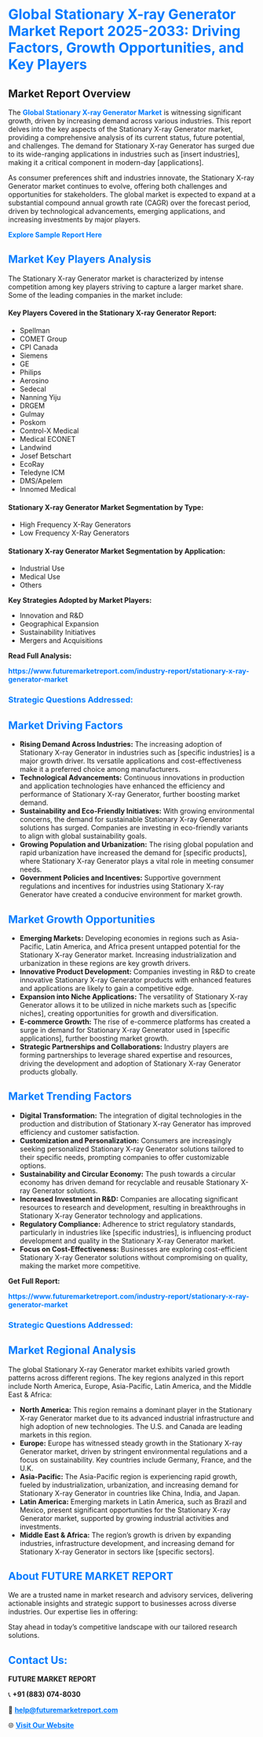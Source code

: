 <h1 style="color: #007BFF;">Global Stationary X-ray Generator Market Report 2025-2033: Driving Factors, Growth Opportunities, and Key Players</h1>

<section id="overview">
<h2>Market Report Overview</h2>
<p>The <a href="https://www.futuremarketreport.com/industry-report/stationary-x-ray-generator-market" style="color: #007BFF; text-decoration: none;"><strong>Global Stationary X-ray Generator Market</strong></a> is witnessing significant growth, driven by increasing demand across various industries. This report delves into the key aspects of the Stationary X-ray Generator market, providing a comprehensive analysis of its current status, future potential, and challenges. The demand for Stationary X-ray Generator has surged due to its wide-ranging applications in industries such as [insert industries], making it a critical component in modern-day [applications].</p>
<p>As consumer preferences shift and industries innovate, the Stationary X-ray Generator market continues to evolve, offering both challenges and opportunities for stakeholders. The global market is expected to expand at a substantial compound annual growth rate (CAGR) over the forecast period, driven by technological advancements, emerging applications, and increasing investments by major players.</p>
</section>

<section id="overview">
<p><a href="https://www.futuremarketreport.com/request-sample/reportId=92698" style="color: #007BFF; text-decoration: none;"><strong>Explore Sample Report Here</strong></a></p>
</section>

<section id="key-players">
<h2 style="color: #007BFF;">Market Key Players Analysis</h2>
<p>The Stationary X-ray Generator market is characterized by intense competition among key players striving to capture a larger market share. Some of the leading companies in the market include:</p>
<h4>Key Players Covered in the Stationary X-ray Generator Report:</h4>
<ul><li>Spellman</li><li>COMET Group</li><li>CPI Canada</li><li>Siemens</li><li>GE</li><li>Philips</li><li>Aerosino</li><li>Sedecal</li><li>Nanning Yiju</li><li>DRGEM</li><li>Gulmay</li><li>Poskom</li><li>Control-X Medical</li><li>Medical ECONET</li><li>Landwind</li><li>Josef Betschart</li><li>EcoRay</li><li>Teledyne ICM</li><li>DMS/Apelem</li><li>Innomed Medical</li></ul>
<h4>Stationary X-ray Generator Market Segmentation by Type:</h4>
<ul><li>High Frequency X-Ray Generators</li><li>Low Frequency X-Ray Generators</li></ul>

<h4>Stationary X-ray Generator Market Segmentation by Application:</h4>
<ul><li>Industrial Use</li><li>Medical Use</li><li>Others</li></ul>
<p><strong>Key Strategies Adopted by Market Players:</strong></p>
<ul>
<li>Innovation and R&D</li>
<li>Geographical Expansion</li>
<li>Sustainability Initiatives</li>
<li>Mergers and Acquisitions</li>
</ul>
</section>

<section>
<p><strong>Read Full Analysis: </strong></p><a href="https://www.futuremarketreport.com/industry-report/stationary-x-ray-generator-market" style="color: #007BFF; text-decoration: none;"><strong>https://www.futuremarketreport.com/industry-report/stationary-x-ray-generator-market</strong></a>
<h3 style="color: #007BFF;">Strategic Questions Addressed:</h3>
</section>

<section id="driving-factors">
<h2 style="color: #007BFF;">Market Driving Factors</h2>
<ul>
<li><strong>Rising Demand Across Industries:</strong> The increasing adoption of Stationary X-ray Generator in industries such as [specific industries] is a major growth driver. Its versatile applications and cost-effectiveness make it a preferred choice among manufacturers.</li>
<li><strong>Technological Advancements:</strong> Continuous innovations in production and application technologies have enhanced the efficiency and performance of Stationary X-ray Generator, further boosting market demand.</li>
<li><strong>Sustainability and Eco-Friendly Initiatives:</strong> With growing environmental concerns, the demand for sustainable Stationary X-ray Generator solutions has surged. Companies are investing in eco-friendly variants to align with global sustainability goals.</li>
<li><strong>Growing Population and Urbanization:</strong> The rising global population and rapid urbanization have increased the demand for [specific products], where Stationary X-ray Generator plays a vital role in meeting consumer needs.</li>
<li><strong>Government Policies and Incentives:</strong> Supportive government regulations and incentives for industries using Stationary X-ray Generator have created a conducive environment for market growth.</li>
</ul>
</section>

<section id="growth-opportunities">
<h2 style="color: #007BFF;">Market Growth Opportunities</h2>
<ul>
<li><strong>Emerging Markets:</strong> Developing economies in regions such as Asia-Pacific, Latin America, and Africa present untapped potential for the Stationary X-ray Generator market. Increasing industrialization and urbanization in these regions are key growth drivers.</li>
<li><strong>Innovative Product Development:</strong> Companies investing in R&D to create innovative Stationary X-ray Generator products with enhanced features and applications are likely to gain a competitive edge.</li>
<li><strong>Expansion into Niche Applications:</strong> The versatility of Stationary X-ray Generator allows it to be utilized in niche markets such as [specific niches], creating opportunities for growth and diversification.</li>
<li><strong>E-commerce Growth:</strong> The rise of e-commerce platforms has created a surge in demand for Stationary X-ray Generator used in [specific applications], further boosting market growth.</li>
<li><strong>Strategic Partnerships and Collaborations:</strong> Industry players are forming partnerships to leverage shared expertise and resources, driving the development and adoption of Stationary X-ray Generator products globally.</li>
</ul>
</section>

<section id="trending-factors">
<h2 style="color: #007BFF;">Market Trending Factors</h2>
<ul>
<li><strong>Digital Transformation:</strong> The integration of digital technologies in the production and distribution of Stationary X-ray Generator has improved efficiency and customer satisfaction.</li>
<li><strong>Customization and Personalization:</strong> Consumers are increasingly seeking personalized Stationary X-ray Generator solutions tailored to their specific needs, prompting companies to offer customizable options.</li>
<li><strong>Sustainability and Circular Economy:</strong> The push towards a circular economy has driven demand for recyclable and reusable Stationary X-ray Generator solutions.</li>
<li><strong>Increased Investment in R&D:</strong> Companies are allocating significant resources to research and development, resulting in breakthroughs in Stationary X-ray Generator technology and applications.</li>
<li><strong>Regulatory Compliance:</strong> Adherence to strict regulatory standards, particularly in industries like [specific industries], is influencing product development and quality in the Stationary X-ray Generator market.</li>
<li><strong>Focus on Cost-Effectiveness:</strong> Businesses are exploring cost-efficient Stationary X-ray Generator solutions without compromising on quality, making the market more competitive.</li>
</ul>
</section>

<section>
<p><strong>Get Full Report: </strong></p><a href="https://www.futuremarketreport.com/industry-report/stationary-x-ray-generator-market" style="color: #007BFF; text-decoration: none;"><strong>https://www.futuremarketreport.com/industry-report/stationary-x-ray-generator-market</strong></a>
<h3 style="color: #007BFF;">Strategic Questions Addressed:</h3>
</section>


<section id="regional-analysis">
<h2 style="color: #007BFF;">Market Regional Analysis</h2>
<p>The global Stationary X-ray Generator market exhibits varied growth patterns across different regions. The key regions analyzed in this report include North America, Europe, Asia-Pacific, Latin America, and the Middle East & Africa:</p>
<ul>
<li><strong>North America:</strong> This region remains a dominant player in the Stationary X-ray Generator market due to its advanced industrial infrastructure and high adoption of new technologies. The U.S. and Canada are leading markets in this region.</li>
<li><strong>Europe:</strong> Europe has witnessed steady growth in the Stationary X-ray Generator market, driven by stringent environmental regulations and a focus on sustainability. Key countries include Germany, France, and the U.K.</li>
<li><strong>Asia-Pacific:</strong> The Asia-Pacific region is experiencing rapid growth, fueled by industrialization, urbanization, and increasing demand for Stationary X-ray Generator in countries like China, India, and Japan.</li>
<li><strong>Latin America:</strong> Emerging markets in Latin America, such as Brazil and Mexico, present significant opportunities for the Stationary X-ray Generator market, supported by growing industrial activities and investments.</li>
<li><strong>Middle East & Africa:</strong> The region’s growth is driven by expanding industries, infrastructure development, and increasing demand for Stationary X-ray Generator in sectors like [specific sectors].</li>
</ul>
</section>

<footer>
<h2 style="color: #007BFF;">About FUTURE MARKET REPORT</h2>
<p>We are a trusted name in market research and advisory services, delivering actionable insights and strategic support to businesses across diverse industries. Our expertise lies in offering:</p>

<p>Stay ahead in today’s competitive landscape with our tailored research solutions.</p>

<h2 style="color: #007BFF;">Contact Us:</h2>
<p><strong>FUTURE MARKET REPORT</strong></p>
<p>📞 <strong>+91 (883) 074-8030</strong></p>
<p>📧 <strong><a href="mailto:help@futuremarketreport.com" style="color: #007BFF;">help@futuremarketreport.com</a></strong></p>
<p>🌐 <strong><a href="https://www.futuremarketreport.com/" style="color: #007BFF;">Visit Our Website</a></strong></p>
</footer>